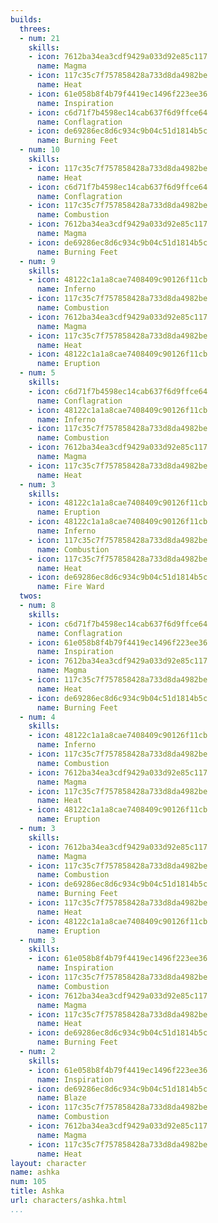```yaml
---
builds:
  threes:
  - num: 21
    skills:
    - icon: 7612ba34ea3cdf9429a033d92e85c117
      name: Magma
    - icon: 117c35c7f757858428a733d8da4982be
      name: Heat
    - icon: 61e058b8f4b79f4419ec1496f223ee36
      name: Inspiration
    - icon: c6d71f7b4598ec14cab637f6d9ffce64
      name: Conflagration
    - icon: de69286ec8d6c934c9b04c51d1814b5c
      name: Burning Feet
  - num: 10
    skills:
    - icon: 117c35c7f757858428a733d8da4982be
      name: Heat
    - icon: c6d71f7b4598ec14cab637f6d9ffce64
      name: Conflagration
    - icon: 117c35c7f757858428a733d8da4982be
      name: Combustion
    - icon: 7612ba34ea3cdf9429a033d92e85c117
      name: Magma
    - icon: de69286ec8d6c934c9b04c51d1814b5c
      name: Burning Feet
  - num: 9
    skills:
    - icon: 48122c1a1a8cae7408409c90126f11cb
      name: Inferno
    - icon: 117c35c7f757858428a733d8da4982be
      name: Combustion
    - icon: 7612ba34ea3cdf9429a033d92e85c117
      name: Magma
    - icon: 117c35c7f757858428a733d8da4982be
      name: Heat
    - icon: 48122c1a1a8cae7408409c90126f11cb
      name: Eruption
  - num: 5
    skills:
    - icon: c6d71f7b4598ec14cab637f6d9ffce64
      name: Conflagration
    - icon: 48122c1a1a8cae7408409c90126f11cb
      name: Inferno
    - icon: 117c35c7f757858428a733d8da4982be
      name: Combustion
    - icon: 7612ba34ea3cdf9429a033d92e85c117
      name: Magma
    - icon: 117c35c7f757858428a733d8da4982be
      name: Heat
  - num: 3
    skills:
    - icon: 48122c1a1a8cae7408409c90126f11cb
      name: Eruption
    - icon: 48122c1a1a8cae7408409c90126f11cb
      name: Inferno
    - icon: 117c35c7f757858428a733d8da4982be
      name: Combustion
    - icon: 117c35c7f757858428a733d8da4982be
      name: Heat
    - icon: de69286ec8d6c934c9b04c51d1814b5c
      name: Fire Ward
  twos:
  - num: 8
    skills:
    - icon: c6d71f7b4598ec14cab637f6d9ffce64
      name: Conflagration
    - icon: 61e058b8f4b79f4419ec1496f223ee36
      name: Inspiration
    - icon: 7612ba34ea3cdf9429a033d92e85c117
      name: Magma
    - icon: 117c35c7f757858428a733d8da4982be
      name: Heat
    - icon: de69286ec8d6c934c9b04c51d1814b5c
      name: Burning Feet
  - num: 4
    skills:
    - icon: 48122c1a1a8cae7408409c90126f11cb
      name: Inferno
    - icon: 117c35c7f757858428a733d8da4982be
      name: Combustion
    - icon: 7612ba34ea3cdf9429a033d92e85c117
      name: Magma
    - icon: 117c35c7f757858428a733d8da4982be
      name: Heat
    - icon: 48122c1a1a8cae7408409c90126f11cb
      name: Eruption
  - num: 3
    skills:
    - icon: 7612ba34ea3cdf9429a033d92e85c117
      name: Magma
    - icon: 117c35c7f757858428a733d8da4982be
      name: Combustion
    - icon: de69286ec8d6c934c9b04c51d1814b5c
      name: Burning Feet
    - icon: 117c35c7f757858428a733d8da4982be
      name: Heat
    - icon: 48122c1a1a8cae7408409c90126f11cb
      name: Eruption
  - num: 3
    skills:
    - icon: 61e058b8f4b79f4419ec1496f223ee36
      name: Inspiration
    - icon: 117c35c7f757858428a733d8da4982be
      name: Combustion
    - icon: 7612ba34ea3cdf9429a033d92e85c117
      name: Magma
    - icon: 117c35c7f757858428a733d8da4982be
      name: Heat
    - icon: de69286ec8d6c934c9b04c51d1814b5c
      name: Burning Feet
  - num: 2
    skills:
    - icon: 61e058b8f4b79f4419ec1496f223ee36
      name: Inspiration
    - icon: de69286ec8d6c934c9b04c51d1814b5c
      name: Blaze
    - icon: 117c35c7f757858428a733d8da4982be
      name: Combustion
    - icon: 7612ba34ea3cdf9429a033d92e85c117
      name: Magma
    - icon: 117c35c7f757858428a733d8da4982be
      name: Heat
layout: character
name: ashka
num: 105
title: Ashka
url: characters/ashka.html
...
```

